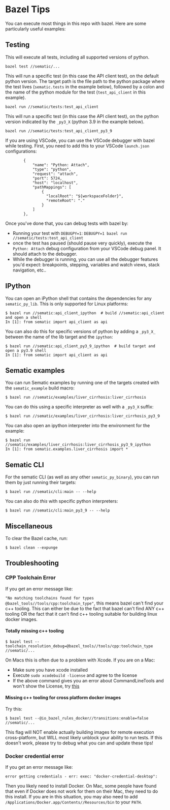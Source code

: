 # Bazel Tips

You can execute most things in this repo with bazel. Here are some particularly useful examples:

## Testing

This will execute all tests, including all supported versions of python.
```
bazel test //sematic/...
```

This will run a specific test (in this case the API client test), on the default python version.
The target path is the file path to the python package where the test lives (`sematic.tests`
in the example below), followed by a colon and the name of the python module for the test
(`test_api_client` in this example).
```
bazel run //sematic/tests:test_api_client
```

This will run a specific test (in this case the API client test), on the python version indicated
by the `_py3_X` (python 3.9 in the example below).
```
bazel run //sematic/tests:test_api_client_py3_9
```

If you are using VSCode, you can use the VSCode debugger with bazel while testing. First, you
need to add this to your VSCode `launch.json` configurations:
```
        {
            "name": "Python: Attach",
            "type": "python",
            "request": "attach",
            "port": 5724,
            "host": "localhost",
            "pathMappings": [
                {
                  "localRoot": "${workspaceFolder}",
                  "remoteRoot": "."
                }
            ]
        },
```

Once you've done that, you can debug tests with bazel by:
- Running your test with `DEBUGPY=1`: `DEBUGPY=1 bazel run //sematic/tests:test_api_client`
- once the test has paused (should pause very quickly), execute the `Python: Attach` debug
configuration from your VSCode debug panel. It should attach to the debugger.
- While the debugger is running, you can use all the debugger features you'd expect: breakpoints,
stepping, variables and watch views, stack navigation, etc..


## IPython
You can open an iPython shell that contains the dependencies for any `sematic_py_lib`.
This is only supported for Linux platforms:
```
$ bazel run //sematic:api_client_ipython  # build //sematic:api_client and open a shell
In [1]: from sematic import api_client as api
```

You can also do this for specific versions of python by adding a `_py3_X_` between the
name of the lib target and the `ipython`:
```
$ bazel run //sematic:api_client_py3_9_ipython  # build target and open a py3.9 shell
In [1]: from sematic import api_client as api
```

## Sematic examples
You can run Sematic examples by running one of the targets created with the
`sematic_example` build macro:
```
$ bazel run //sematic/examples/liver_cirrhosis:liver_cirrhosis
```

You can do this using a specific interpreter as well with a `_py3_X` suffix:
```
$ bazel run //sematic/examples/liver_cirrhosis:liver_cirrhosis_py3_9
```

You can also open an ipython interpreter into the environment for the example:
```
$ bazel run //sematic/examples/liver_cirrhosis:liver_cirrhosis_py3_9_ipython
In [1]: from sematic.examples.liver_cirrhosis import *
```

## Sematic CLI
For the sematic CLI (as well as any other `sematic_py_binary`), you can run them
by just running their targets:

```
$ bazel run //sematic/cli:main -- --help
```

You can also do *this* with specific python interpreters:
```
$ bazel run //sematic/cli:main_py3_9 -- --help
```

## Miscellaneous
To clear the Bazel cache, run:

```
$ bazel clean --expunge
```

## Troubleshooting

### CPP Toolchain Error
If you get an error message like:

`"No matching toolchains found for types @bazel_tools//tools/cpp:toolchain_type"`,
this means bazel can't find your c++ tooling. This can either be due to the fact that
bazel can't find ANY c++ tooling OR the fact that it can't find c++ tooling suitable
for building linux docker images.

#### Totally missing c++ tooling
```
$ bazel test --toolchain_resolution_debug=@bazel_tools//tools/cpp:toolchain_type //sematic/...
```

On Macs this is often due to a problem with Xcode. If you are on a Mac:
- Make sure you have xcode installed
- Execute `sudo xcodebuild -license` and agree to the license
- If the above command gives you an error about CommandLineTools and won't show
the License, try [this](https://stackoverflow.com/a/72115137/2540669)

#### Missing c++ tooling for cross platform docker images
Try this:
```
$ bazel test --@io_bazel_rules_docker//transitions:enable=false //sematic/...
```

This flag will NOT enable actually building images for remote execution
cross-platform, but WILL most likely unblock your ability to run tests.
If this doesn't work, please try to debug what you can and update these
tips!

### Docker credential error

If you get an error message like:
```
error getting credentials - err: exec: "docker-credential-desktop":
```
Then you likely need to install Docker. On Mac, some people have found
that even if Docker does not work for them on their Mac, they need to
do this install. If you are in this situation, you may also need to add
`/Applications/Docker.app/Contents//Resources/bin` to your `PATH`.
